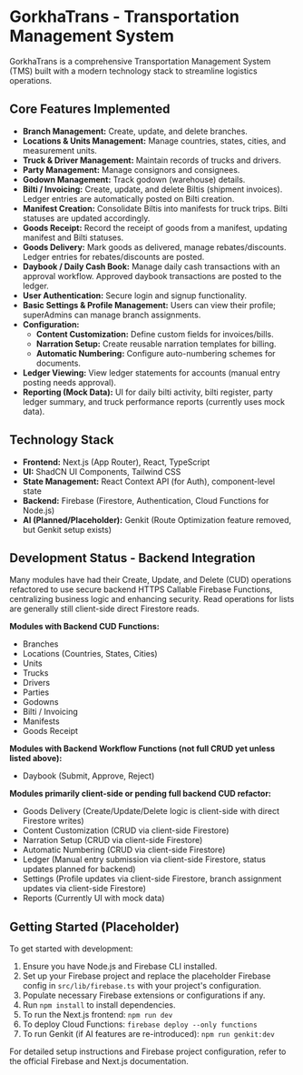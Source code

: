 
# GorkhaTrans - Transportation Management System

GorkhaTrans is a comprehensive Transportation Management System (TMS) built with a modern technology stack to streamline logistics operations.

## Core Features Implemented

*   **Branch Management:** Create, update, and delete branches.
*   **Locations & Units Management:** Manage countries, states, cities, and measurement units.
*   **Truck & Driver Management:** Maintain records of trucks and drivers.
*   **Party Management:** Manage consignors and consignees.
*   **Godown Management:** Track godown (warehouse) details.
*   **Bilti / Invoicing:** Create, update, and delete Biltis (shipment invoices). Ledger entries are automatically posted on Bilti creation.
*   **Manifest Creation:** Consolidate Biltis into manifests for truck trips. Bilti statuses are updated accordingly.
*   **Goods Receipt:** Record the receipt of goods from a manifest, updating manifest and Bilti statuses.
*   **Goods Delivery:** Mark goods as delivered, manage rebates/discounts. Ledger entries for rebates/discounts are posted.
*   **Daybook / Daily Cash Book:** Manage daily cash transactions with an approval workflow. Approved daybook transactions are posted to the ledger.
*   **User Authentication:** Secure login and signup functionality.
*   **Basic Settings & Profile Management:** Users can view their profile; superAdmins can manage branch assignments.
*   **Configuration:**
    *   **Content Customization:** Define custom fields for invoices/bills.
    *   **Narration Setup:** Create reusable narration templates for billing.
    *   **Automatic Numbering:** Configure auto-numbering schemes for documents.
*   **Ledger Viewing:** View ledger statements for accounts (manual entry posting needs approval).
*   **Reporting (Mock Data):** UI for daily bilti activity, bilti register, party ledger summary, and truck performance reports (currently uses mock data).

## Technology Stack

*   **Frontend:** Next.js (App Router), React, TypeScript
*   **UI:** ShadCN UI Components, Tailwind CSS
*   **State Management:** React Context API (for Auth), component-level state
*   **Backend:** Firebase (Firestore, Authentication, Cloud Functions for Node.js)
*   **AI (Planned/Placeholder):** Genkit (Route Optimization feature removed, but Genkit setup exists)

## Development Status - Backend Integration

Many modules have had their Create, Update, and Delete (CUD) operations refactored to use secure backend HTTPS Callable Firebase Functions, centralizing business logic and enhancing security. Read operations for lists are generally still client-side direct Firestore reads.

**Modules with Backend CUD Functions:**
*   Branches
*   Locations (Countries, States, Cities)
*   Units
*   Trucks
*   Drivers
*   Parties
*   Godowns
*   Bilti / Invoicing
*   Manifests
*   Goods Receipt

**Modules with Backend Workflow Functions (not full CRUD yet unless listed above):**
*   Daybook (Submit, Approve, Reject)

**Modules primarily client-side or pending full backend CUD refactor:**
*   Goods Delivery (Create/Update/Delete logic is client-side with direct Firestore writes)
*   Content Customization (CRUD via client-side Firestore)
*   Narration Setup (CRUD via client-side Firestore)
*   Automatic Numbering (CRUD via client-side Firestore)
*   Ledger (Manual entry submission via client-side Firestore, status updates planned for backend)
*   Settings (Profile updates via client-side Firestore, branch assignment updates via client-side Firestore)
*   Reports (Currently UI with mock data)

## Getting Started (Placeholder)

To get started with development:
1.  Ensure you have Node.js and Firebase CLI installed.
2.  Set up your Firebase project and replace the placeholder Firebase config in `src/lib/firebase.ts` with your project's configuration.
3.  Populate necessary Firebase extensions or configurations if any.
4.  Run `npm install` to install dependencies.
5.  To run the Next.js frontend: `npm run dev`
6.  To deploy Cloud Functions: `firebase deploy --only functions`
7.  To run Genkit (if AI features are re-introduced): `npm run genkit:dev`

For detailed setup instructions and Firebase project configuration, refer to the official Firebase and Next.js documentation.
